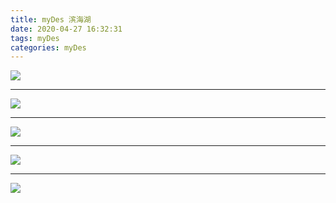 ```yaml
---
title: myDes 滨海湖
date: 2020-04-27 16:32:31
tags: myDes
categories: myDes
---
```



![](./bingHaiLake_001.jpg)

***

![](./bingHaiLake_002.jpg)

***

![](./bingHaiLake_003.jpg)

***

![](./bingHaiLake_004.jpg)

***

![](./bingHaiLake_005.jpg)